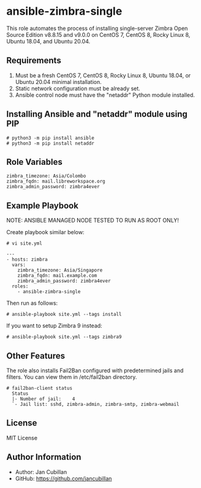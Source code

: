 ansible-zimbra-single
=====================

This role automates the process of installing single-server Zimbra Open Source Edition v8.8.15 and v9.0.0 on CentOS 7, CentOS 8, Rocky Linux 8, Ubuntu 18.04, and Ubuntu 20.04.

Requirements
------------

1) Must be a fresh CentOS 7, CentOS 8, Rocky Linux 8, Ubuntu 18.04, or Ubuntu 20.04 minimal installation.
2) Static network configuration must be already set.
3) Ansible control node must have the "netaddr" Python module installed.

Installing Ansible and "netaddr" module using PIP
-------------------------------------------------

    # python3 -m pip install ansible
    # python3 -m pip install netaddr

Role Variables
--------------

    zimbra_timezone: Asia/Colombo
    zimbra_fqdn: mail.libreworkspace.org
    zimbra_admin_password: zimbra4ever

Example Playbook
----------------

NOTE: ANSIBLE MANAGED NODE TESTED TO RUN AS ROOT ONLY!

Create playbook similar below:

    # vi site.yml

    --- 
    - hosts: zimbra
      vars:
        zimbra_timezone: Asia/Singapore
        zimbra_fqdn: mail.example.com
        zimbra_admin_password: zimbra4ever
      roles:
        - ansible-zimbra-single

Then run as follows:

    # ansible-playbook site.yml --tags install

If you want to setup Zimbra 9 instead:

    # ansible-playbook site.yml --tags zimbra9

Other Features
--------------

The role also installs Fail2Ban configured with predetermined jails and filters. You can view them in /etc/fail2ban directory.

    # fail2ban-client status
      Status
      |- Number of jail:	4
      `- Jail list:	sshd, zimbra-admin, zimbra-smtp, zimbra-webmail

License
-------

MIT License

Author Information
------------------

- Author: Jan Cubillan
- GitHub: https://github.com/jancubillan
